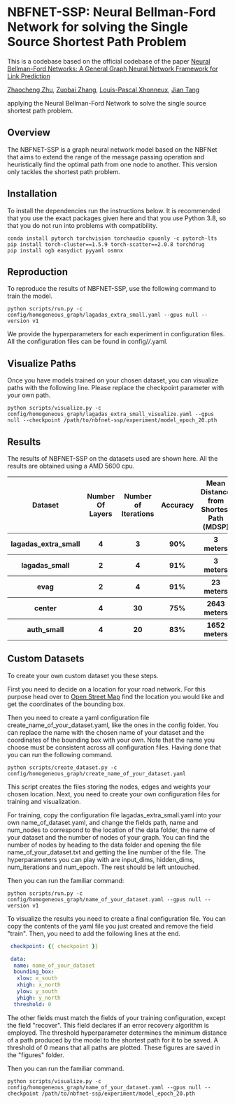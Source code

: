 # NBFNET-SSP: Neural Bellman-Ford Network for solving the Single Source Shortest Path Problem
This is a codebase based on the official codebase of the paper 
[Neural Bellman-Ford Networks: A General Graph Neural Network Framework for Link Prediction][paper]

[Zhaocheng Zhu](https://kiddozhu.github.io),
[Zuobai Zhang](https://oxer11.github.io),
[Louis-Pascal Xhonneux](https://github.com/lpxhonneux),
[Jian Tang](https://jian-tang.com)

[paper]: https://arxiv.org/pdf/2106.06935.pdf
applying the Neural Bellman-Ford Network to solve the single source shortest path problem.

## Overview ##
The NBFNET-SSP is a graph neural network model based on the NBFNet that aims
to extend the range of the message passing operation and heuristically find the optimal
path from one node to another. This version only tackles the shortest path problem. 
## Installation ##
To install the dependencies run the instructions below. It is recommended that you use 
the exact packages given here and that you use Python 3.8, so that you do not run into problems with compatibility.
```
conda install pytorch torchvision torchaudio cpuonly -c pytorch-lts
pip install torch-cluster==1.5.9 torch-scatter==2.0.8 torchdrug
pip install ogb easydict pyyaml osmnx
```

## Reproduction ##
To reproduce the results of NBFNET-SSP, use the following command to train the model.
```
python scripts/run.py -c config/homogeneous_graph/lagadas_extra_small.yaml --gpus null --version v1
```
We provide the hyperparameters for each experiment in configuration files. All the configuration files can be found in config/*/*.yaml.

## Visualize Paths ##
Once you have models trained on your chosen dataset, you can visualize paths with 
the following line. Please replace the checkpoint parameter with your own path.
```
python scripts/visualize.py -c config/homogeneous_graph/lagadas_extra_small_visualize.yaml --gpus null --checkpoint /path/to/nbfnet-ssp/experiment/model_epoch_20.pth
```

## Results ##
The results of NBFNET-SSP on the datasets used are shown here. All the results are 
obtained using a AMD 5600 cpu. 

<table>
    <tr>
        <th>Dataset</th>
        <th>Number Of Layers</th>
        <th>Number of Iterations</th>
        <th>Accuracy</th>
        <th>Mean Distance from Shortest Path (MDSP)</th>
        <th>MDSP with error recovery</th>
    </tr>
    <tr>
        <th>lagadas_extra_small</th>
        <th>4</th>
        <th>3</th>
        <th>90%</th>
        <th>3 meters</th>
        <th>218 meters</th>
    </tr>
    <tr>
        <th>lagadas_small</th>
        <th>2</th>
        <th>4</th>
        <th>91%</th>
        <th>3 meters</th>
        <th>1370 meters</th>
    </tr>
    <tr>
        <th>evag</th>
        <th>2</th>
        <th>4</th>
        <th>91%</th>
        <th>23 meters</th>
        <th>1210 meters</th>
    </tr>
        <tr>
        <th>center</th>
        <th>4</th>
        <th>30</th>
        <th>75%</th>
        <th>2643 meters</th>
        <th>11982 meters</th>
    </tr>
    <tr>
        <th>auth_small</th>
        <th>4</th>
        <th>20</th>
        <th>83%</th>
        <th>1652 meters</th>
        <th>15629 meters</th>
    </tr>
    
</table>

## Custom Datasets ##
To create your own custom dataset you these steps. 

First you need to decide on a location for your road network. For this purpose head
over to [Open Street Map](https://www.openstreetmap.org) find the location you would like and get the coordinates of 
the bounding box. 

Then you need to create a yaml configuration file create_name_of_your_dataset.yaml, like
the ones in the config folder. You can replace the name with the chosen name of your 
dataset and the coordinates of the bounding box with your own. Note that the name
you choose must be consistent across all configuration files. 
Having done that you can run the following command.

```commandline
python scripts/create_dataset.py -c config/homogeneous_graph/create_name_of_your_dataset.yaml
```
This script creates the files storing the nodes, edges and weights your chosen location.
Next, you need to create your own configuration files for training and visualization.

For training, copy the configuration file lagadas_extra_small.yaml into your own name_of_dataset.yaml,
and change the fields path, name and num_nodes to correspond to the location of the data folder, the name of your dataset
and the number of nodes of your graph. You can find the number of nodes by heading to the data folder and opening the file
name_of_your_dataset.txt and getting the line number of the file.
The hyperparameters you can play with are input_dims, hidden_dims, num_iterations and num_epoch.
The rest should be left untouched.

Then you can run the familiar command:
```
python scripts/run.py -c config/homogeneous_graph/name_of_your_dataset.yaml --gpus null --version v1
```

To visualize the results you need to create a final configuration file.
You can copy the contents of the yaml file you just created and remove the field "train".
Then, you need to add the following lines at the end.

```yaml
 checkpoint: {{ checkpoint }}

 data:
  name: name_of_your_dataset
  bounding_box:
   xlow: x_south
   xhigh: x_north
   ylow: y_south
   yhigh: y_north
  threshold: 0
```

The other fields must match the fields of your training configuration, except the field "recover".
This field declares if an error recovery algorithm is employed. The threshold hyperparameter determines
the minimum distance of a path produced by the model to the shortest path for it to be saved. A threshold
of 0 means that all paths are plotted. These figures are saved in the "figures" folder. 

Then you can run the familiar command.
```
python scripts/visualize.py -c config/homogeneous_graph/name_of_your_dataset.yaml --gpus null --checkpoint /path/to/nbfnet-ssp/experiment/model_epoch_20.pth
```